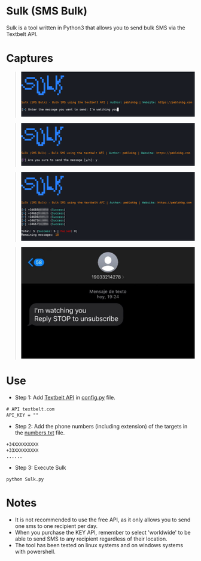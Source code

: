 # Sulk (SMS Bulk)
Sulk is a tool written in Python3 that allows you to send bulk SMS via the Textbelt API.

# Captures
> ![captura1](https://raw.githubusercontent.com/pablokbg/Sulk/main/images/captura_1.png)

> ![captura2](https://raw.githubusercontent.com/pablokbg/Sulk/main/images/captura_2.png)

> ![captura3](https://raw.githubusercontent.com/pablokbg/Sulk/main/images/captura_3.png)

> ![captura4](https://raw.githubusercontent.com/pablokbg/Sulk/main/images/captura_4.jpeg)

# Use
* Step 1: Add [Textbelt API](https://textbelt.com/purchase/?generateKey=1) in [config.py](https://github.com/pablokbg/Sulk/blob/main/config.py) file.
```
# API textbelt.com
API_KEY = ""
```
* Step 2: Add the phone numbers (including extension) of the targets in the [numbers.txt](https://github.com/pablokbg/Sulk/blob/main/numbers.txt) file.
```
+34XXXXXXXXX
+33XXXXXXXXX
......
```
* Step 3: Execute Sulk
```
python Sulk.py
```

# Notes
* It is not recommended to use the free API, as it only allows you to send one sms to one recipient per day.
* When you purchase the KEY API, remember to select 'worldwide' to be able to send SMS to any recipient regardless of their location.
* The tool has been tested on linux systems and on windows systems with powershell.
